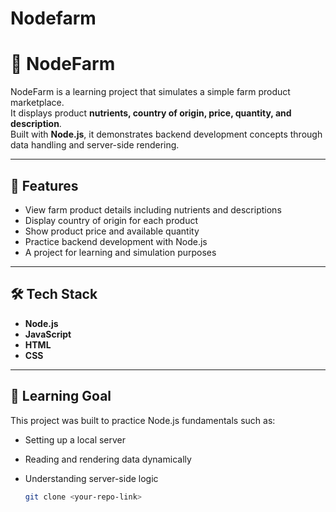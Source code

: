# Nodefarm
# 🌱 NodeFarm

NodeFarm is a learning project that simulates a simple farm product marketplace.  
It displays product **nutrients, country of origin, price, quantity, and description**.  
Built with **Node.js**, it demonstrates backend development concepts through data handling and server-side rendering.  

---

## 🚀 Features
- View farm product details including nutrients and descriptions  
- Display country of origin for each product  
- Show product price and available quantity  
- Practice backend development with Node.js  
- A project for learning and simulation purposes  

---

## 🛠️ Tech Stack
- **Node.js**
- **JavaScript**
- **HTML**
- **CSS**

---

## 📖 Learning Goal
This project was built to practice Node.js fundamentals such as:
- Setting up a local server  
- Reading and rendering data dynamically  
- Understanding server-side logic  



   ```bash
   git clone <your-repo-link>
